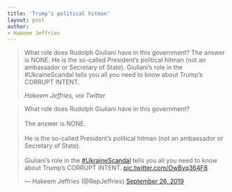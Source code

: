 ```yaml
---
title: 'Trump’s political hitman'
layout: post
author:
- Hakeem Jeffries
---
```


> What role does Rudolph Giuliani have in this government? The answer is NONE. He is the so-called President’s political hitman (not an ambassador or Secretary of State). Giuliani’s role in the #UkraineScandal tells you all you need to know about Trump’s CORRUPT INTENT.
>
> <cite>Hakeem Jeffries, via Twitter</cite>

<blockquote class="twitter-tweet"><p lang="en" dir="ltr">What role does Rudolph Giuliani have in this government?<br><br>The answer is NONE.<br><br>He is the so-called President’s political hitman (not an ambassador or Secretary of State).<br><br>Giuliani’s role in the <a href="https://twitter.com/hashtag/UkraineScandal?src=hash&amp;ref_src=twsrc%5Etfw">#UkraineScandal</a> tells you all you need to know about Trump’s CORRUPT INTENT. <a href="https://t.co/OwByq364F8">pic.twitter.com/OwByq364F8</a></p>&mdash; Hakeem Jeffries (@RepJeffries) <a href="https://twitter.com/RepJeffries/status/1177194723305504769?ref_src=twsrc%5Etfw">September 26, 2019</a></blockquote> <script async src="https://platform.twitter.com/widgets.js" charset="utf-8"></script>
